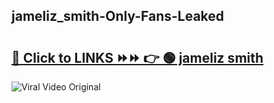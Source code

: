 
 ## jameliz_smith-Only-Fans-Leaked

# <h2><a href="https://clipsfans.com/jameliz_smith&ref=git">🔗 Click to LINKS ⏩⏩ 👉 🟢 jameliz smith </a></h2>

<a href="https://clipsfans.com/jameliz_smith&ref=git" rel="nofollow" data-target="animated-image.originalLink"><img src="https://i.ibb.co.com/xMMVF88/686577567.gif" alt="Viral Video Original" style="max-width: 100%; display: inline-block;" data-target="animated-image.originalImage"></a>
